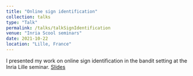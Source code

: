 ```yaml
---
title: "Online sign identification"
collection: talks
type: "Talk"
permalink: /talks/talkSignIdentification
venue: "Inria Scool seminars"
date: 2021-10-22
location: "Lille, France"
---
```


I presented my work on online sign identification in the bandit setting at the Inria Lille seminar. [Slides](https://redaouhamma.github.io/files/talkSignIdentification)

